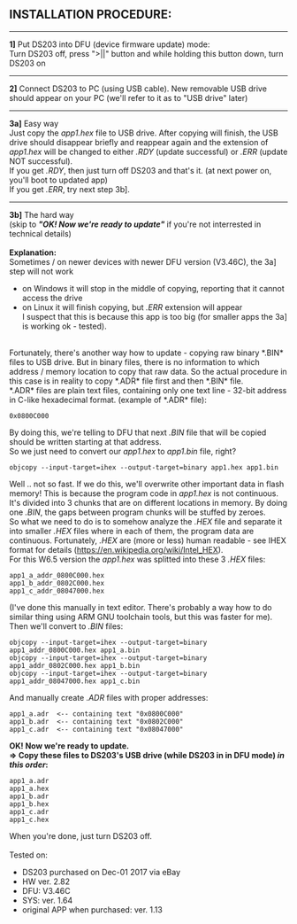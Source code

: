 ## INSTALLATION PROCEDURE:

----

**1]** Put DS203 into DFU (device firmware update) mode:  
Turn DS203 off, press ">||" button and while holding this button down, turn DS203 on

----

**2]** Connect DS203 to PC (using USB cable). New removable USB drive should appear on your PC (we'll refer to it as to "USB drive" later)

----

**3a]** Easy way  
Just copy the *app1.hex* file to USB drive. After copying will finish, the USB drive should disappear briefly and reappear again and the extension of *app1.hex* will be changed to either *.RDY* (update successful) or *.ERR* (update NOT successful).  
If you get *.RDY*, then just turn off DS203 and that's it. (at next power on, you'll boot to updated app)  
If you get *.ERR*, try next step 3b].

----

**3b]** The hard way  
(skip to ***"OK! Now we're ready to update"*** if you're not interrested in technical details)  
<br />
**Explanation:**  
Sometimes / on newer devices with newer DFU version (V3.46C), the 3a] step will not work  
 - on Windows it will stop in the middle of copying, reporting that it cannot access the drive  
 - on Linux it will finish copying, but *.ERR* extension will appear  
I suspect that this is because this app is too big (for smaller apps the 3a] is working ok - tested).  
<br />
Fortunately, there's another way how to update - copying raw binary *.BIN* files to USB drive. But in binary files, there is no information to which address / memory location to copy that raw data. So the actual procedure in this case is in reality to copy *.ADR* file first and then *.BIN* file.  
<br />
*.ADR* files are plain text files, containing only one text line - 32-bit address in C-like hexadecimal format.  
(example of *.ADR* file):

    0x0800C000

By doing this, we're telling to DFU that next *.BIN* file that will be copied should be written starting at that address.  
So we just need to convert our *app1.hex* to *app1.bin* file, right?

    objcopy --input-target=ihex --output-target=binary app1.hex app1.bin

Well .. not so fast. If we do this, we'll overwrite other important data in flash memory! This is because the program code in *app1.hex* is not continuous. It's divided into 3 chunks that are on different locations in memory. By doing one *.BIN*, the gaps between program chunks will be stuffed by zeroes.  
So what we need to do is to somehow analyze the *.HEX* file and separate it into smaller *.HEX* files where in each of them, the program data are continuous. Fortunately, *.HEX* are (more or less) human readable - see IHEX format for details (https://en.wikipedia.org/wiki/Intel_HEX).  
For this W6.5 version the *app1.hex* was splitted into these 3 *.HEX* files:

    app1_a_addr_0800C000.hex
    app1_b_addr_0802C000.hex
    app1_c_addr_08047000.hex 

(I've done this manually in text editor. There's probably a way how to do similar thing using ARM GNU toolchain tools, but this was faster for me).  
Then we'll convert to *.BIN* files:

    objcopy --input-target=ihex --output-target=binary app1_addr_0800C000.hex app1_a.bin
    objcopy --input-target=ihex --output-target=binary app1_addr_0802C000.hex app1_b.bin
    objcopy --input-target=ihex --output-target=binary app1_addr_08047000.hex app1_c.bin

And manually create *.ADR* files with proper addresses:

    app1_a.adr  <-- containing text "0x0800C000"
    app1_b.adr  <-- containing text "0x0802C000"
    app1_c.adr  <-- containing text "0x08047000"

**OK! Now we're ready to update.  
=> Copy these files to DS203's USB drive (while DS203 in in DFU mode) _in this order_:**

    app1_a.adr
    app1_a.hex
    app1_b.adr
    app1_b.hex
    app1_c.adr
    app1_c.hex

When you're done, just turn DS203 off.  
<br />
Tested on:  
- DS203 purchased on Dec-01 2017 via eBay
- HW ver. 2.82
- DFU: V3.46C
- SYS: ver. 1.64
- original APP when purchased: ver. 1.13
